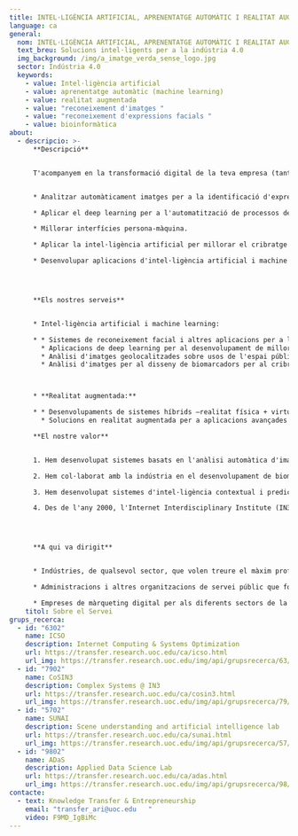 ```yaml
---
title: INTEL·LIGÈNCIA ARTIFICIAL, APRENENTATGE AUTOMÀTIC I REALITAT AUGMENTADA
language: ca
general:
  nom: INTEL·LIGÈNCIA ARTIFICIAL, APRENENTATGE AUTOMÀTIC I REALITAT AUGMENTADA
  text_breu: Solucions intel·ligents per a la indústria 4.0
  img_background: /img/a_imatge_verda_sense_logo.jpg
  sector: Indústria 4.0
  keywords:
    - value: Intel·ligència artificial
    - value: aprenentatge automàtic (machine learning)
    - value: realitat augmentada
    - value: "reconeixement d'imatges "
    - value: "reconeixement d'expressions facials "
    - value: bioinformàtica
about:
  - descripcio: >-
      **Descripció**


      T'acompanyem en la transformació digital de la teva empresa (tant en l'àmbit organitzatiu com dels productes o serveis que ofereix) amb l'assessorament i el desenvolupament d'eines i solucions intel·ligents que et permeten: 


      * Analitzar automàticament imatges per a la identificació d'expressions facials, característiques específiques de l'entorn urbà o d'imatges clíniques per al disseny de biomarcadors.

      * Aplicar el deep learning per a l'automatització de processos de control de qualitat o la classificació industrial a gran escala o de gran precisió.

      * Millorar interfícies persona-màquina.

      * Aplicar la intel·ligència artificial per millorar el cribratge d'usuaris, clients o pacients.

      * Desenvolupar aplicacions d'intel·ligència artificial i machine learning per al desplegament d'estratègies de màrqueting digital.




      **Els nostres serveis**


      * Intel·ligència artificial i machine learning:

      * * Sistemes de reconeixement facial i altres aplicacions per a la millora d'interfícies amb els usuaris i noves eines de màrqueting digital. 
        * Aplicacions de deep learning per al desenvolupament de millores en els processos industrials.  
        * Anàlisi d'imatges geolocalitzades sobre usos de l'espai públic amb aplicacions per a l'optimització de serveis urbans o el desplegament d'intervencions de seguretat vial i benestar ciutadà.
        * Anàlisi d'imatges per al disseny de biomarcadors per al cribratge de pacients.



      * **Realitat augmentada:**

      * * Desenvolupaments de sistemes híbrids —realitat física + virtual— per a la millora de processos industrials com la fabricació, l'assistència i el manteniment, la logística i la seguretat laboral. 
        * Solucions en realitat augmentada per a aplicacions avançades de màrqueting. 

      **El nostre valor**


      1. Hem desenvolupat sistemes basats en l'anàlisi automàtica d'imatges i machine learning per a la classificació de bacteris.

      2. Hem col·laborat amb la indústria en el desenvolupament de biomarcadors cerebrals a partir d'imatges de ressonància magnètica (MRI).

      3. Hem desenvolupat sistemes d'intel·ligència contextual i predictius en sectors com la indústria alimentària, tot millorant cadenes de subministrament i de distribució.

      4. Des de l'any 2000, l'Internet Interdisciplinary Institute (IN3) és el nostre centre de referència en R&I, el qual està adreçat al desenvolupament de solucions tecnològiques arrelades en l'era digital i a l'estudi d'internet i dels efectes de la interacció entre les tecnologies digitals i l'activitat humana. 




      **A qui va dirigit**


      * Indústries, de qualsevol sector, que volen treure el màxim profit de les dades i les noves tecnologies per implementar processos i serveis més intel·ligents i eficients.

      * Administracions i altres organitzacions de servei públic que fomenten o despleguen intervencions digitals de smart city.

      * Empreses de màrqueting digital per als diferents sectors de la indústria 4.0.
    titol: Sobre el Servei
grups_recerca:
  - id: "6302"
    name: ICSO
    description: Internet Computing & Systems Optimization
    url: https://transfer.research.uoc.edu/ca/icso.html
    url_img: https://transfer.research.uoc.edu/img/api/grupsrecerca/63/image/1594283737757
  - id: "7902"
    name: CoSIN3
    description: Complex Systems @ IN3
    url: https://transfer.research.uoc.edu/ca/cosin3.html
    url_img: https://transfer.research.uoc.edu/img/api/grupsrecerca/79/image/1593670827408
  - id: "5702"
    name: SUNAI
    description: Scene understanding and artificial intelligence lab
    url: https://transfer.research.uoc.edu/ca/sunai.html
    url_img: https://transfer.research.uoc.edu/img/api/grupsrecerca/57/image/1594206271178
  - id: "9802"
    name: ADaS
    description: Applied Data Science Lab
    url: https://transfer.research.uoc.edu/ca/adas.html
    url_img: https://transfer.research.uoc.edu/img/api/grupsrecerca/98/image/1622190089096
contacte:
  - text: Knowledge Transfer & Entrepreneurship
    email: "transfer_ari@uoc.edu   "
    video: F9MD_IgBiMc
---
```

